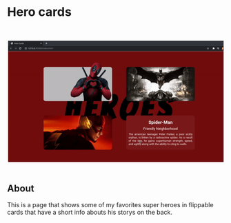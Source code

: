 # Hero cards

<br />
<p align="center">
    <img src="./assets/preview.gif" alt="Preview" width="500">
 <br />
 <br />
</p>

## About

This is a page that shows some of my favorites super heroes in flippable cards that have a short info abouts his storys on the back.